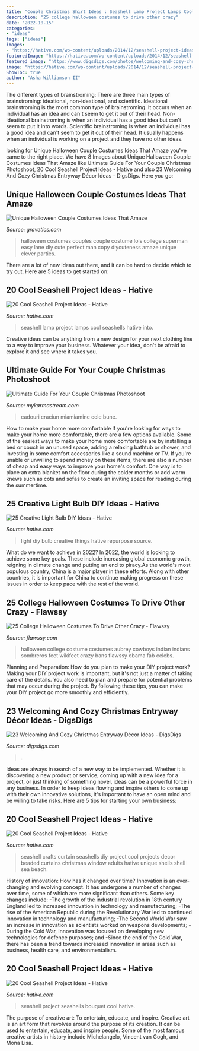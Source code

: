 ```yaml
---
title: "Couple Christmas Shirt Ideas : Seashell Lamp Project Lamps Cool Seashells Hative Into"
description: "25 college halloween costumes to drive other crazy"
date: "2022-10-15"
categories:
- "ideas"
tags: ["ideas"]
images:
- "https://hative.com/wp-content/uploads/2014/12/seashell-project-ideas/2-seashell-curtain.jpg"
featuredImage: "https://hative.com/wp-content/uploads/2014/12/seashell-project-ideas/6-seashell-bouquet.jpg"
featured_image: "https://www.digsdigs.com/photos/welcoming-and-cozy-christmas-entryway-decor-ideas-8.jpg"
image: "https://hative.com/wp-content/uploads/2014/12/seashell-project-ideas/2-seashell-curtain.jpg"
ShowToc: true
author: "Asha Williamson II"
---
```



The different types of brainstroming:
There are three main types of brainstroming: ideational, non-ideational, and scientific. Ideational brainstroming is the most common type of brainstroming. It occurs when an individual has an idea and can't seem to get it out of their head. Non-ideational brainstroming is when an individual has a good idea but can't seem to put it into words. Scientific brainstroming is when an individual has a good idea and can't seem to get it out of their head. It usually happens when an individual is working on a project and they have no other ideas.

	

		
looking for Unique Halloween Couple Costumes Ideas That Amaze you've came to the right place. We have 8 Images about Unique Halloween Couple Costumes Ideas That Amaze like Ultimate Guide For Your Couple Christmas Photoshoot, 20 Cool Seashell Project Ideas - Hative and also 23 Welcoming And Cozy Christmas Entryway Décor Ideas - DigsDigs. Here you go:
		
    
## Unique Halloween Couple Costumes Ideas That Amaze

<img loading=lazy src="https://www.gravetics.com/wp-content/uploads/2017/07/Lois-Lane-and-Superman.jpg" onerror="this.onerror=null;this.src='https://tse4.mm.bing.net/th?id=OIP.1Gvn9S7hnCE4s-N2Ym0zXQHaNL&amp;pid=15.1';" alt="Unique Halloween Couple Costumes Ideas That Amaze">

_Source: gravetics.com_

>halloween costumes couples couple costume lois college superman easy lane diy cute perfect man copy diycuteness amaze unique clever parties. 

	

There are a lot of new ideas out there, and it can be hard to decide which to try out. Here are 5 ideas to get started on: 

    
## 20 Cool Seashell Project Ideas - Hative

<img loading=lazy src="https://hative.com/wp-content/uploads/2014/12/seashell-project-ideas/13-seashell-lamp.jpg" onerror="this.onerror=null;this.src='https://tse3.mm.bing.net/th?id=OIP.qCJraIMZYB5f4uhH387v3AHaLd&amp;pid=15.1';" alt="20 Cool Seashell Project Ideas - Hative">

_Source: hative.com_

>seashell lamp project lamps cool seashells hative into. 

	

Creative ideas can be anything from a new design for your next clothing line to a way to improve your business. Whatever your idea, don't be afraid to explore it and see where it takes you.

    
## Ultimate Guide For Your Couple Christmas Photoshoot

<img loading=lazy src="https://mykarmastream.com/wp-content/uploads/2019/11/couple-christmas-photoshoot-3.jpg" onerror="this.onerror=null;this.src='https://tse4.mm.bing.net/th?id=OIP.AzTbqMdZx5rMmzWxM4gKCAHaLH&amp;pid=15.1';" alt="Ultimate Guide For Your Couple Christmas Photoshoot">

_Source: mykarmastream.com_

>cadouri craciun miamiamine cele bune. 

	

How to make your home more comfortable
If you're looking for ways to make your home more comfortable, there are a few options available. Some of the easiest ways to make your home more comfortable are by installing a bed or couch in an unused space, adding a relaxing bathtub or shower, and investing in some comfort accessories like a sound machine or TV. If you're unable or unwilling to spend money on these items, there are also a number of cheap and easy ways to improve your home's comfort. One way is to place an extra blanket on the floor during the colder months or add warm knews such as cots and sofas to create an inviting space for reading during the summertime.

    
## 25 Creative Light Bulb DIY Ideas - Hative

<img loading=lazy src="https://hative.com/wp-content/uploads/2015/04/light-bulb-ideas/25-creative-light-bulb-diy-ideas.jpg" onerror="this.onerror=null;this.src='https://tse1.mm.bing.net/th?id=OIP.gWM_Q35sIyXxy099CDWbIAHaNB&amp;pid=15.1';" alt="25 Creative Light Bulb DIY Ideas - Hative">

_Source: hative.com_

>light diy bulb creative things hative repurpose source. 

	

What do we want to achieve in 2022?
In 2022, the world is looking to achieve some key goals. These include increasing global economic growth, reigning in climate change and putting an end to piracy.As the world's most populous country, China is a major player in these efforts. Along with other countries, it is important for China to continue making progress on these issues in order to keep pace with the rest of the world.

    
## 25 College Halloween Costumes To Drive Other Crazy - Flawssy

<img loading=lazy src="http://flawssy.com/wp-content/uploads/2016/05/Indian-College-Halloween-Costume.jpg" onerror="this.onerror=null;this.src='https://tse1.mm.bing.net/th?id=OIP.ORMZ4l4-dgzPxJX3CX54ewHaLm&amp;pid=15.1';" alt="25 College Halloween Costumes To Drive Other Crazy - Flawssy">

_Source: flawssy.com_

>halloween college costume costumes aubrey cowboys indian indians sombreros feet wikifeet crazy bans flawssy obama fab celebs. 

	

Planning and Preparation: How do you plan to make your DIY project work?
Making your DIY project work is important, but it's not just a matter of taking care of the details. You also need to plan and prepare for potential problems that may occur during the project. By following these tips, you can make your DIY project go more smoothly and efficiently.

    
## 23 Welcoming And Cozy Christmas Entryway Décor Ideas - DigsDigs

<img loading=lazy src="https://www.digsdigs.com/photos/welcoming-and-cozy-christmas-entryway-decor-ideas-8.jpg" onerror="this.onerror=null;this.src='https://tse4.mm.bing.net/th?id=OIP.T3Cek5lO0u3y2UJqUALQaQHaJ4&amp;pid=15.1';" alt="23 Welcoming And Cozy Christmas Entryway Décor Ideas - DigsDigs">

_Source: digsdigs.com_

>. 

	

Ideas are always in search of a new way to be implemented. Whether it is discovering a new product or service, coming up with a new idea for a project, or just thinking of something novel, ideas can be a powerful force in any business. In order to keep ideas flowing and inspire others to come up with their own innovative solutions, it's important to have an open mind and be willing to take risks. Here are 5 tips for starting your own business: 
    
## 20 Cool Seashell Project Ideas - Hative

<img loading=lazy src="https://hative.com/wp-content/uploads/2014/12/seashell-project-ideas/2-seashell-curtain.jpg" onerror="this.onerror=null;this.src='https://tse2.mm.bing.net/th?id=OIP.xdfI5BLaK_x54ORp-xkdjwHaJ4&amp;pid=15.1';" alt="20 Cool Seashell Project Ideas - Hative">

_Source: hative.com_

>seashell crafts curtain seashells diy project cool projects decor beaded curtains christmas window adults hative unique shells shell sea beach. 

	

History of innovation: How has it changed over time?
Innovation is an ever-changing and evolving concept. It has undergone a number of changes over time, some of which are more significant than others. 
Some key changes include: 
-The growth of the industrial revolution in 18th century England led to increased innovation in technology and manufacturing; 
-The rise of the American Republic during the Revolutionary War led to continued innovation in technology and manufacturing; 
-The Second World War saw an increase in innovation as scientists worked on weapons developments; 
-During the Cold War, innovation was focused on developing new technologies for defence purposes; and 
-Since the end of the Cold War, there has been a trend towards increased innovation in areas such as business, health care, and environmentalism.

    
## 20 Cool Seashell Project Ideas - Hative

<img loading=lazy src="https://hative.com/wp-content/uploads/2014/12/seashell-project-ideas/6-seashell-bouquet.jpg" onerror="this.onerror=null;this.src='https://tse2.mm.bing.net/th?id=OIP.rQKfwa0zJEr8wWqtYQ2rAgHaJ4&amp;pid=15.1';" alt="20 Cool Seashell Project Ideas - Hative">

_Source: hative.com_

>seashell project seashells bouquet cool hative. 

	

The purpose of creative art: To entertain, educate, and inspire.
Creative art is an art form that revolves around the purpose of its creation. It can be used to entertain, educate, and inspire people. Some of the most famous creative artists in history include Michelangelo, Vincent van Gogh, and Mona Lisa.

